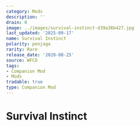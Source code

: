 ```yaml
---
category: Mods
description: ''
drain: 0
image: ../images/survival-instinct-d39a36b427.jpg
last_updated: '2025-09-17'
name: Survival Instinct
polarity: penjaga
rarity: Rare
release_date: '2020-08-25'
source: WFCD
tags:
- Companion Mod
- Mods
tradable: true
type: Companion Mod
---
```


# Survival Instinct

